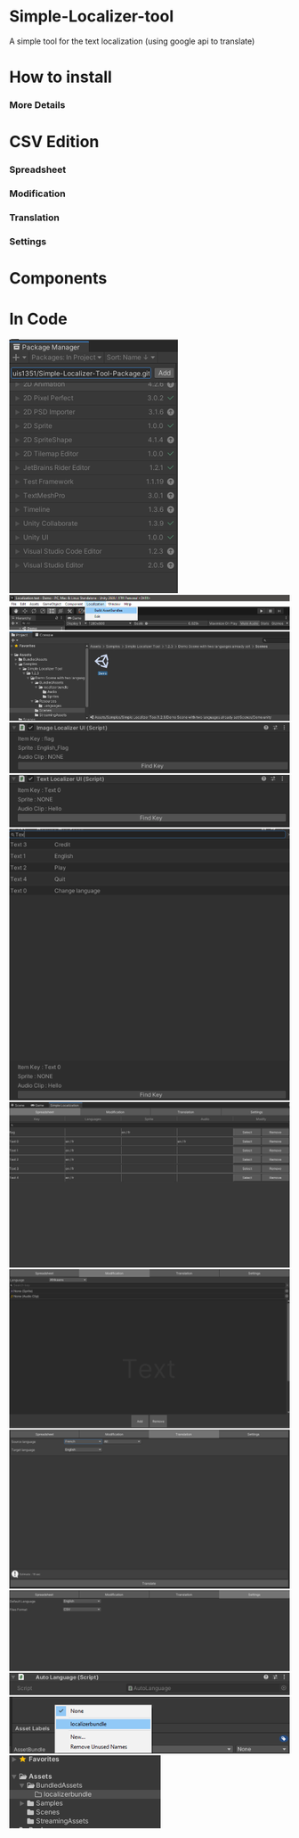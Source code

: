 # Simple-Localizer-tool
 A simple tool for the text localization (using google api to translate)
 
# How to install
### More Details
# CSV Edition
### Spreadsheet
### Modification
### Translation
### Settings
# Components
# In Code
![](https://github.com/Louis1351/Simple-Localizer-Tool-Package/blob/main/tutorials/Screenshot_1.png)
![](https://github.com/Louis1351/Simple-Localizer-Tool-Package/blob/main/tutorials/Screenshot_2.png)
![](https://github.com/Louis1351/Simple-Localizer-Tool-Package/blob/main/tutorials/Screenshot_3.png)
![](https://github.com/Louis1351/Simple-Localizer-Tool-Package/blob/main/tutorials/Screenshot_4.png)
![](https://github.com/Louis1351/Simple-Localizer-Tool-Package/blob/main/tutorials/Screenshot_5.png)
![](https://github.com/Louis1351/Simple-Localizer-Tool-Package/blob/main/tutorials/Screenshot_6.png)
![Spreadsheet](https://github.com/Louis1351/Simple-Localizer-Tool-Package/blob/main/tutorials/Screenshot_7.png)
![Modification](https://github.com/Louis1351/Simple-Localizer-Tool-Package/blob/main/tutorials/Screenshot_8.png)
![Translation](https://github.com/Louis1351/Simple-Localizer-Tool-Package/blob/main/tutorials/Screenshot_9.png)
![Settings](https://github.com/Louis1351/Simple-Localizer-Tool-Package/blob/main/tutorials/Screenshot_10.png)
![](https://github.com/Louis1351/Simple-Localizer-Tool-Package/blob/main/tutorials/Screenshot_11.png)
![](https://github.com/Louis1351/Simple-Localizer-Tool-Package/blob/main/tutorials/Screenshot_12.png)
![](https://github.com/Louis1351/Simple-Localizer-Tool-Package/blob/main/tutorials/Screenshot_13.png)
